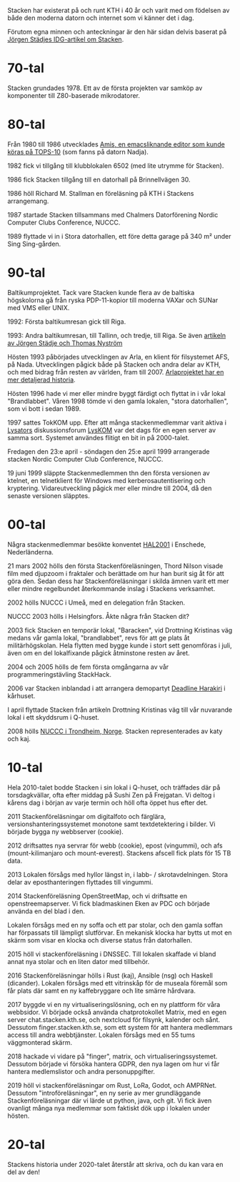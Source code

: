 <!-- 
.. title: Stackens historia
.. slug: history
.. description: 
-->

Stacken har existerat på och runt KTH i 40 år och varit med om födelsen av
både den moderna datorn och internet som vi känner det i dag.

Förutom egna minnen och anteckningar är den här sidan delvis baserat på
[Jörgen Städjes IDG-artikel om
Stacken](https://techworld.idg.se/2.2524/1.454545/the-stacken-story/sida/1/det-borjade-med-z80).

# 70-tal

Stacken grundades 1978.  Ett av de första projekten var samköp av komponenter
till Z80-baserade mikrodatorer.

# 80-tal

Från 1980 till 1986 utvecklades [Amis, en emacsliknande editor som kunde
köras på TOPS-10](http://hack.org/mc/texts/amis.txt) (som fanns på datorn
Nadja).

1982 fick vi tillgång till klubblokalen 6502 (med lite utrymme för Stacken).

1986 fick Stacken tillgång till en datorhall på Brinnellvägen 30.

1986 höll Richard M. Stallman en föreläsning på KTH i Stackens arrangemang.

1987 startade Stacken tillsammans med Chalmers Datorförening Nordic Computer
Clubs Conference, NUCCC.

1989 flyttade vi in i Stora datorhallen, ett före detta garage på 340 m²
under Sing Sing-gården.

# 90-tal

Baltikumprojektet.  Tack vare Stacken kunde flera av de baltiska högskolorna
gå från ryska PDP-11-kopior till moderna VAXar och SUNar med VMS eller
UNIX.

1992: Första baltikumresan gick till Riga.

1993: Andra baltikumresan, till Tallinn, och tredje, till Riga. Se även [artikeln av Jörgen Städje och Thomas Nyström](http://www.teknikaliteter.se/2017/11/14/containeraffaren-ett-stycke-betydelsefull-teknikhistoria/)

Hösten 1993 påbörjades utvecklingen av Arla, en klient för filsystemet AFS,
på Nada. Utvecklingen pågick både på Stacken och andra delar av KTH, och med
bidrag från resten av världen, fram till 2007.
[Arlaprojektet har en mer detaljerad
historia](https://www.stacken.kth.se/project/arla/html/arla.html#SEC72).

Hösten 1996 hade vi mer eller mindre byggt färdigt och flyttat in i vår lokal
"Brandlabbet".
Våren 1998 tömde vi den gamla lokalen, "stora datorhallen", som vi bott i
sedan 1989.

1997 sattes TokKOM upp.  Efter att många stackenmedlemmar varit aktiva i
[Lysators](http://www.lysator.liu.se/) diskussionsforum
[LysKOM](http://www.lysator.liu.se/lyskom/) var det dags för en egen server
av samma sort.
Systemet användes flitigt en bit in på 2000-talet.

Fredagen den 23:e april - söndagen den 25:e april 1999 arrangerade stacken
Nordic Computer Club Conference, NUCCC.

19 juni 1999 släppte Stackenmedlemmen thn den första versionen av ktelnet, en
telnetklient för Windows med kerberosautentisering och kryptering.
Vidareutveckling pågick mer eller mindre till 2004, då den senaste versionen
släpptes.

# 00-tal

Några stackenmedlemmar besökte konventet
[HAL2001](http://www.stacken.kth.se/~haba/hal2001/) i Enschede,
Nederländerna.

21 mars 2002 hölls den första Stackenföreläsningen, Thord Nilson
visade film med djupzoom i fraktaler och berättade om hur han burit
sig åt för att göra den.
Sedan dess har Stackenföreläsningar i skilda ämnen varit ett mer eller mindre
regelbundet återkommande inslag i Stackens verksamhet.

2002 hölls NUCCC i Umeå, med en delegation från Stacken.

NUCCC 2003 hölls i Helsingfors.  Åkte några från Stacken dit?

2003 fick Stacken en temporär lokal, "Baracken", vid Drottning Kristinas väg
medans vår gamla lokal, "brandlabbet", revs för att ge plats åt
militärhögskolan.  Hela flytten med bygge kunde i stort sett genomföras i
juli, även om en del lokalfixande pågick åtminstone resten av året.

2004 och 2005 hölls de fem första omgångarna av vår programmeringstävling
StackHack.

2006 var Stacken inblandad i att arrangera demopartyt [Deadline
Harakiri](http://deadline.pseudohacker.org/harakiri/) i kårhuset.

I april flyttade Stacken från artikeln Drottning Kristinas väg till vår
nuvarande lokal i ett skyddsrum i Q-huset.

2008 hölls [NUCCC i Trondheim, Norge](https://rasmus.krats.se/2008/nuccc.sv).
Stacken representerades av katy och kaj.


# 10-tal

Hela 2010-talet bodde Stacken i sin lokal i Q-huset, och träffades där
på torsdagkvällar, ofta efter middag på Sushi Zen på Frejgatan.
Vi deltog i kårens dag i början av varje termin och höll ofta öppet
hus efter det.

2011
Stackenföreläsningar om digitalfoto och färglära,
versionshanteringssystemet monotone samt textdetektering i bilder.
Vi började bygga ny webbserver (cookie).

2012 driftsattes nya servrar för webb (cookie), epost (vingummi), och
afs (mount-kilimanjaro och mount-everest).
Stackens afscell fick plats för 15 TB data.

2013
Lokalen försågs med hyllor längst in, i labb- / skrotavdelningen.
Stora delar av eposthanteringen flyttades till vingummi.


2014
Stackenföreläsning OpenStreetMap, och vi driftsatte en openstreemapserver.
Vi fick bladmaskinen Eken av PDC och började använda en del blad i den.

Lokalen försågs med en ny soffa och ett par stolar, och den gamla
soffan har förpassats till lämpligt slutförvar.
En mekanisk klocka har bytts ut mot en skärm som visar en klocka och
diverse status från datorhallen.



2015 höll vi stackenföreläsning i DNSSEC.  Till lokalen skaffade vi
bland annat nya stolar och en liten dator med tillbehör.

2016 Stackenföreläsningar hölls i Rust (kaj), Ansible (nsg) och Haskell (dicander).
Lokalen försågs med ett vitrinskåp för de museala föremål som får
plats där samt en ny kaffebryggare och lite smärre hårdvara.

2017 byggde vi en ny virtualiseringslösning, och en ny plattform för våra
webbsidor. Vi började också använda chatprotokollet Matrix, med en egen server
chat.stacken.kth.se, och nextcloud för filsynk, kalender och sånt. Dessutom
finger.stacken.kth.se, som ett system för att hantera medlemmars access till
andra webbtjänster. Lokalen försågs med en 55 tums väggmonterad skärm.

2018 hackade vi vidare på "finger", matrix, och virtualiseringssystemet.
Dessutom började vi försöka hantera GDPR, den nya lagen om hur vi får
hantera medlemslistor och andra personuppgifter.

2019 höll vi stackenföreläsningar om Rust, LoRa, Godot, och AMPRNet.
Dessutom "introföreläsningar", en ny serie av mer grundläggande
Stackenföreläsningar där vi lärde ut python, java, och git.
Vi fick även ovanligt många nya medlemmar som faktiskt dök upp i
lokalen under hösten.


# 20-tal

Stackens historia under 2020-talet återstår att skriva, och du kan
vara en del av den!
